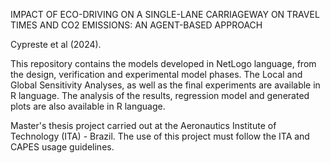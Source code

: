IMPACT OF ECO-DRIVING ON A SINGLE-LANE CARRIAGEWAY ON TRAVEL TIMES AND CO2 EMISSIONS:
AN AGENT-BASED APPROACH

Cypreste et al (2024).

This repository contains the models developed in NetLogo language, from the design, verification and experimental model phases.
The Local and Global Sensitivity Analyses, as well as the final experiments are available in R language. 
The analysis of the results, regression model and generated plots are also available in R language.

Master's thesis project carried out at the Aeronautics Institute of Technology (ITA) - Brazil. 
The use of this project must follow the ITA and CAPES usage guidelines.
